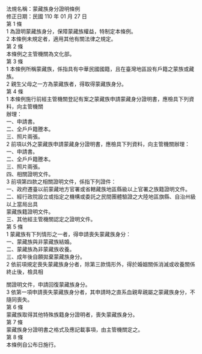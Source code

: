 法規名稱：蒙藏族身分證明條例  
修正日期：民國 110 年 01 月 27 日  
第 1 條  
1 為證明蒙藏族身分，保障蒙藏族權益，特制定本條例。  
2 本條例未規定者，適用其他有關法律之規定。  
第 2 條  
本條例之主管機關為文化部。  
第 3 條  
1 本條例所稱蒙藏族，係指具有中華民國國籍，且在臺灣地區設有戶籍之蒙族或藏族。  
2 親生父母之一方為蒙藏族者，得取得蒙藏族身分。  
第 4 條  
1 本條例施行前經主管機關登記有案之蒙藏族申請蒙藏身分證明書，應檢具下列資料，向主管機關  
辦理：  
一、申請書。  
二、全戶戶籍謄本。  
三、照片兩張。  
2 前項以外之蒙藏族申請蒙藏身分證明書，應檢具下列資料，向主管機關辦理：  
一、申請書。  
二、全戶戶籍謄本。  
三、照片兩張。  
四、相關證明文件。  
3 前項第四款之相關證明文件，係指下列證件：  
一、政府遷臺以前蒙藏地方官署或省轄藏族地區縣級以上官署之族籍證明文件。  
二、經行政院設立或指定之機構或委託之民間團體驗證之大陸地區旗縣、自治州級以上當局出具  
蒙藏族籍證明文件。  
三、其他經主管機關認定之證明文件。  
第 5 條  
1 蒙藏族有下列情形之一者，得申請喪失蒙藏族身分：  
一、蒙藏族與非蒙藏族結婚。  
二、蒙藏族為非蒙藏族收養。  
三、成年後自願拋棄蒙藏族身分。  
2 依前項規定喪失蒙藏族身分者，除第三款情形外，得於婚姻關係消滅或收養關係終止後，檢具相  


關證明文件，申請回復蒙藏族身分。  
3 依第一項申請喪失蒙藏族身分者，其申請時之直系血親卑親屬之蒙藏族身分，不隨同喪失。  
第 6 條  
蒙藏族取得其他特殊族籍身分證明者，喪失蒙藏族身分。  
第 7 條  
蒙藏族身分證明書之格式及應記載事項，由主管機關定之。  
第 8 條  
本條例自公布日施行。  


